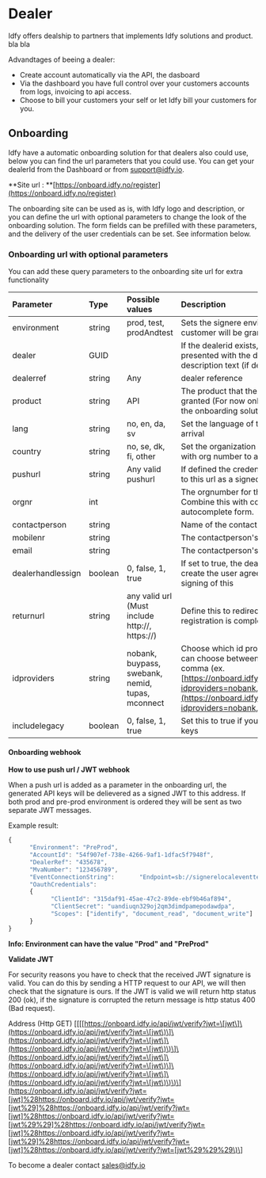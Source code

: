 # Dealer

Idfy offers dealship to partners that implements Idfy solutions and product. bla bla

Advandtages of beeing a dealer:

* Create account automatically via the API, the dasboard 
* Via the dashboard you have full control over your customers accounts from logs, invoicing to api access.
* Choose to bill your customers your self or let Idfy bill your customers for you.

## Onboarding

Idfy have a automatic onboarding solution for that dealers also could use, below you can find the url parameters that you could use. You can get your dealerId from the Dashboard or from support@idfy.io.

**Site url : **[https://onboard.idfy.no/register](https://onboard.idfy.no/register)

The onboarding site can be used as is, with Idfy logo and description, or you can define the url with optional parameters to change the look of the onboarding solution. The form fields can be prefilled with these parameters, and the delivery of the user credentials can be set. See information below.

### Onboarding url with optional parameters

You can add these query parameters to the onboarding site url for extra functionality

| Parameter | Type | Possible values | Description |
| :--- | :--- | :--- | :--- |
| environment | string | prod, test, prodAndtest | Sets the signere environment the new customer will be granted \(default is test\) |
| dealer | GUID |  | If the dealerid exists, the site will be presented with the dealer logo and description text \(if defined\) |
| dealerref | string | Any | dealer reference |
| product | string | API | The product that the customer will be granted \(For now only API is available in the onboarding solution\) |
| lang | string | no, en, da, sv | Set the language of the page upon arrival |
| country | string | no, se, dk, fi, other | Set the organization country, combine with org number to autocomplete form |
| pushurl | string | Any valid pushurl | If defined the credentials will be pushed to this url as a signed jwt hook |
| orgnr | int |  | The orgnumber for the new customer. Combine this with country to autocomplete form. |
| contactperson | string |  | Name of the contactperson |
| mobilenr | string |  | The contactperson's mobile nr |
| email | string |  | The contactperson's email address |
| dealerhandlessign | boolean | 0, false, 1, true | If set to true, the dealer will have to create the user agreement and handle signing of this |
| returnurl | string | any valid url \(Must include http://, https://\) | Define this to redirect here after registration is complete |
| idproviders | string | nobank, buypass, swebank, nemid, tupas, mconnect | Choose which id providers the customer can choose between, separate by comma \(ex. [https://onboard.idfy.no/register?idproviders=nobank,swebank,mconnect](https://onboard.idfy.no/register?idproviders=nobank,swebank,mconnect) |
| includelegacy | boolean | 0, false, 1, true | Set this to true if you need the legacy api keys |

#### Onboarding webhook

**How to use push url / JWT webhook**

When a push url is added as a parameter in the onboarding url, the generated API keys will be delievered as a signed JWT to this address. If both prod and pre-prod environment is ordered they will be sent as two separate JWT messages.

Example result:

```javascript
{
      "Environment": "PreProd",
      "AccountId": "54f907ef-738e-4266-9af1-1dfac5f7948f",
      "DealerRef": "435678",  
      "MvaNumber": "123456789",     
      "EventConnectionString":       "Endpoint=sb://signerelocaleventtest.servicebus.windows.net/;SharedAccessKeyName=6dfgrehgrythytrjnfdghrfyujht;SharedAccessKey=dfgjh6ytujtjuythjdujyrytkdsafgte="
      "OauthCredentials": 
      {
            "ClientId": "315daf91-45ae-47c2-89de-ebf9b46af894",
            "ClientSecret": "uandiuqn329oj2qm3dimdpamepodawdpa",
            "Scopes": ["identify", "document_read", "document_write"]
      }
}
```

**Info: Environment can have the value "Prod" and "PreProd"**

**Validate JWT**

For security reasons you have to check that the received JWT signature is valid. You can do this by sending a HTTP request to our API, we will then check that the signature is ours. If the JWT is valid we will return http status 200 \(ok\), if the signature is corrupted the return message is http status 400 \(Bad request\).

Address \(Http GET\) \[\[\[[https://onboard.idfy.io/api/jwt/verify?jwt=\[jwt\]\(https://onboard.idfy.io/api/jwt/verify?jwt=\[jwt\)\]\(https://onboard.idfy.io/api/jwt/verify?jwt=\[jwt\]\(https://onboard.idfy.io/api/jwt/verify?jwt=\[jwt\)\)\]\(https://onboard.idfy.io/api/jwt/verify?jwt=\[jwt\]\(https://onboard.idfy.io/api/jwt/verify?jwt=\[jwt\)\]\(https://onboard.idfy.io/api/jwt/verify?jwt=\[jwt\]\(https://onboard.idfy.io/api/jwt/verify?jwt=\[jwt\)\)\)\](https://onboard.idfy.io/api/jwt/verify?jwt=[jwt]%28https://onboard.idfy.io/api/jwt/verify?jwt=[jwt%29]%28https://onboard.idfy.io/api/jwt/verify?jwt=[jwt]%28https://onboard.idfy.io/api/jwt/verify?jwt=[jwt%29%29]%28https://onboard.idfy.io/api/jwt/verify?jwt=[jwt]%28https://onboard.idfy.io/api/jwt/verify?jwt=[jwt%29]%28https://onboard.idfy.io/api/jwt/verify?jwt=[jwt]%28https://onboard.idfy.io/api/jwt/verify?jwt=[jwt%29%29%29\)\]

To become a dealer contact [sales@idfy.io](mailto:sales@idfy.io)

